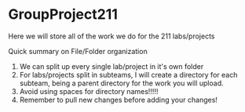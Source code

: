 # GroupProject211
Here we will store all of the work we do for the 211 labs/projects

Quick summary on File/Folder organization
1. We can split up every single lab/project in it's own folder
2. For labs/projects split in subteams, I will create a directory for each subteam, being a parent directory for the work you will upload.
3. Avoid using spaces for directory names!!!!!
4. Remember to pull new changes before adding your changes!
